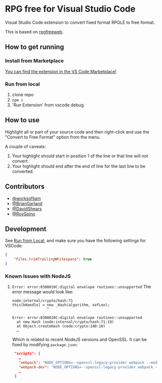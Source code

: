 # RPG free for Visual Studio Code
Visual Studio Code extension to convert fixed format RPGLE to free format.

This is based on [rpgfreeweb](https://github.com/worksofliam/rpgfreeweb).

## How to get running

### Install from Marketplace

[You can find the extension in the VS Code Marketplace!](https://marketplace.visualstudio.com/items?itemName=BrianJGarland.vscode-rpgfree)

### Run from local

1. clone repo
2. `npm i`
3. 'Run Extension' from vscode debug.

## How to use

Highlight all or part of your source code and then right-click and use the "Convert to Free Format" option from the menu.

A couple of caveats:
1. Your highlight should start in position 1 of the line or that line will not convert.
2. Your highlight should end after the end of line for the last line to be converted.

## Contributors

* [@worksofliam](https://github.com/worksofliam)
* [@BrianGarland](https://github.com/BrianGarland)
* [@DavidShears](https://github.com/DavidShears)
* [@RoySpino](https://github.com/RoySpino)

## Development

See [Run from Local](#run-from-local), and make sure you have the following settings for VSCode:

```json
{
    "files.trimTrailingWhitespace": true
}
```

### Known Issues with NodeJS

1. `Error: error:0308010C:digital envelope routines::unsupported`
   The error message would look like:
   ```
   node:internal/crypto/hash:71
   this[kHandle] = new _Hash(algorithm, xofLen);
                   ^

   Error: error:0308010C:digital envelope routines::unsupported
     at new Hash (node:internal/crypto/hash:71:19)
     at Object.createHash (node:crypto:140:10)
     …
   ```
   Which is related to recent NodeJS versions and OpenSSL. It can be fixed by modifying `package.json`:
   ```json
   	"scripts": {
      …
      "webpack": "NODE_OPTIONS=--openssl-legacy-provider webpack --mode development",
      "webpack-dev": "NODE_OPTIONS=--openssl-legacy-provider webpack --mode development --watch",
      …
    }
   ```
